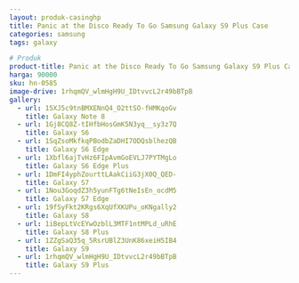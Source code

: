 ```yaml
---
layout: produk-casinghp
title: Panic at the Disco Ready To Go Samsung Galaxy S9 Plus Case
categories: samsung
tags: galaxy

# Produk
product-title: Panic at the Disco Ready To Go Samsung Galaxy S9 Plus Case
harga: 90000
sku: hn-0585
image-drive: 1rhqmQV_wlmHgH9U_IDtvvcL2r49bBTpB
gallery:
  - url: 15XJ5c9tnBMXENnQ4_O2ttSO-fHMKqoGv
    title: Galaxy Note 8
  - url: 1Gj8CQ8Z-tIHfbHosGmK5N3yq__sy3z7Q
    title: Galaxy S6
  - url: 1SqZsoMkfkqPBodbZaDHI7ODQsblhezQB
    title: Galaxy S6 Edge
  - url: 1Xbfl6ajTvHz6FIpAvmGoEVLJ7PYTMgLo
    title: Galaxy S6 Edge Plus
  - url: 1DmFI4yphZourttLAakCiiG3jX0Q_QED-
    title: Galaxy S7
  - url: 1Nou3GoqdZ3h5yunFTg6tNeIsEn_ocdM5
    title: Galaxy S7 Edge
  - url: 19fSyFkt2KRgs6XqUfXKUPu_oKNgally2
    title: Galaxy S8
  - url: 1iBepLtVcEYwOzblL3MTF1ntMPLd_uRhE
    title: Galaxy S8 Plus
  - url: 1ZZgSaQ35q_5RsrUBlZ3UnK86xeiH5IB4
    title: Galaxy S9
  - url: 1rhqmQV_wlmHgH9U_IDtvvcL2r49bBTpB
    title: Galaxy S9 Plus
---
```

